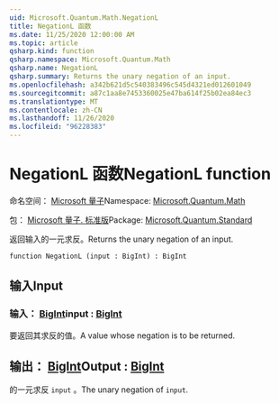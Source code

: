 ```yaml
---
uid: Microsoft.Quantum.Math.NegationL
title: NegationL 函数
ms.date: 11/25/2020 12:00:00 AM
ms.topic: article
qsharp.kind: function
qsharp.namespace: Microsoft.Quantum.Math
qsharp.name: NegationL
qsharp.summary: Returns the unary negation of an input.
ms.openlocfilehash: a342b621d5c540383496c545d4321ed012601049
ms.sourcegitcommit: a87c1aa8e7453360025e47ba614f25b02ea84ec3
ms.translationtype: MT
ms.contentlocale: zh-CN
ms.lasthandoff: 11/26/2020
ms.locfileid: "96228383"
---
```

# <a name="negationl-function"></a><span data-ttu-id="f3d3c-102">NegationL 函数</span><span class="sxs-lookup"><span data-stu-id="f3d3c-102">NegationL function</span></span>

<span data-ttu-id="f3d3c-103">命名空间： [Microsoft 量子](xref:Microsoft.Quantum.Math)</span><span class="sxs-lookup"><span data-stu-id="f3d3c-103">Namespace: [Microsoft.Quantum.Math](xref:Microsoft.Quantum.Math)</span></span>

<span data-ttu-id="f3d3c-104">包： [Microsoft 量子. 标准版](https://nuget.org/packages/Microsoft.Quantum.Standard)</span><span class="sxs-lookup"><span data-stu-id="f3d3c-104">Package: [Microsoft.Quantum.Standard](https://nuget.org/packages/Microsoft.Quantum.Standard)</span></span>


<span data-ttu-id="f3d3c-105">返回输入的一元求反。</span><span class="sxs-lookup"><span data-stu-id="f3d3c-105">Returns the unary negation of an input.</span></span>

```qsharp
function NegationL (input : BigInt) : BigInt
```


## <a name="input"></a><span data-ttu-id="f3d3c-106">输入</span><span class="sxs-lookup"><span data-stu-id="f3d3c-106">Input</span></span>

### <a name="input--bigint"></a><span data-ttu-id="f3d3c-107">输入： [BigInt](xref:microsoft.quantum.lang-ref.bigint)</span><span class="sxs-lookup"><span data-stu-id="f3d3c-107">input : [BigInt](xref:microsoft.quantum.lang-ref.bigint)</span></span>

<span data-ttu-id="f3d3c-108">要返回其求反的值。</span><span class="sxs-lookup"><span data-stu-id="f3d3c-108">A value whose negation is to be returned.</span></span>



## <a name="output--bigint"></a><span data-ttu-id="f3d3c-109">输出： [BigInt](xref:microsoft.quantum.lang-ref.bigint)</span><span class="sxs-lookup"><span data-stu-id="f3d3c-109">Output : [BigInt](xref:microsoft.quantum.lang-ref.bigint)</span></span>

<span data-ttu-id="f3d3c-110">的一元求反 `input` 。</span><span class="sxs-lookup"><span data-stu-id="f3d3c-110">The unary negation of `input`.</span></span>